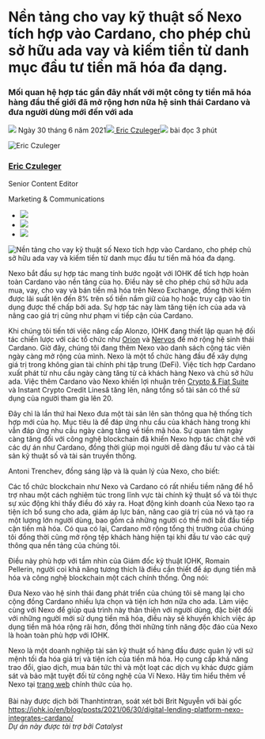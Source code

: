 # Nền tảng cho vay kỹ thuật số Nexo tích hợp vào Cardano, cho phép chủ sở hữu ada vay và kiếm tiền từ danh mục đầu tư tiền mã hóa đa dạng.

### **Mối quan hệ hợp tác gần đây nhất với một công ty tiền mã hóa hàng đầu thế giới đã mở rộng hơn nữa hệ sinh thái Cardano và đưa người dùng mới đến với ada**

![](img/2021-06-30-digital-lending-platform-nexo-integrates-cardano.002.png) Ngày 30 tháng 6 năm 2021![](img/2021-06-30-digital-lending-platform-nexo-integrates-cardano.002.png)[ Eric Czuleger](tmp//en/blog/authors/eric-czuleger/page-1/)![](img/2021-06-30-digital-lending-platform-nexo-integrates-cardano.003.png) bài đọc 3 phút

![Eric Czuleger](img/2021-06-30-digital-lending-platform-nexo-integrates-cardano.004.png)[](tmp//en/blog/authors/eric-czuleger/page-1/)

### [**Eric Czuleger**](tmp//en/blog/authors/eric-czuleger/page-1/)

Senior Content Editor

Marketing &amp; Communications

- ![](img/2021-06-30-digital-lending-platform-nexo-integrates-cardano.005.png)[](mailto:eric.czuleger@iohk.io "Email")
- ![](img/2021-06-30-digital-lending-platform-nexo-integrates-cardano.006.png)[](https://www.linkedin.com/in/eric-czuleger-6b67a395/ "LinkedIn")
- ![](img/2021-06-30-digital-lending-platform-nexo-integrates-cardano.007.png)[](https://twitter.com/eczuleger "Twitter")

![Nền tảng cho vay kỹ thuật số Nexo tích hợp vào Cardano, cho phép chủ sở hữu ada vay và kiếm tiền từ danh mục đầu tư tiền mã hóa đa dạng.](img/2021-06-30-digital-lending-platform-nexo-integrates-cardano.008.jpeg)

Nexo bắt đầu sự hợp tác mang tính bước ngoặt với IOHK để tích hợp hoàn toàn Cardano vào nền tảng của họ. Điều này sẽ cho phép chủ sở hữu ada mua, vay, cho vay và bán tiền mã hóa trên Nexo Exchange, đồng thời kiếm được lãi suất lên đến 8% trên số tiền nắm giữ của họ hoặc truy cập vào tín dụng được thế chấp bởi ada. Sự hợp tác này làm tăng tiện ích của ada và nâng cao giá trị cũng như phạm vi tiếp cận của Cardano.

Khi chúng tôi tiến tới việc nâng cấp Alonzo, IOHK đang thiết lập quan hệ đối tác chiến lược với các tổ chức như [Orion](https://iohk.io/en/blog/posts/2021/06/23/orion-to-bring-one-stop-crypto-marketplace-to-cardano/) và [Nervos](https://iohk.io/en/blog/posts/2021/06/02/nervos-partnership-to-build-the-first-cross-chain-bridge-with-cardano/) để mở rộng hệ sinh thái Cardano. Giờ đây, chúng tôi đang thêm Nexo vào danh sách cộng tác viên ngày càng mở rộng của mình. Nexo là một tổ chức hàng đầu để xây dựng giá trị trong không gian tài chính phi tập trung (DeFi). Việc tích hợp Cardano xuất phát từ nhu cầu ngày càng tăng từ cả khách hàng Nexo và chủ sở hữu ada. Việc thêm Cardano vào Nexo khiến lợi nhuận trên [Crypto &amp; Fiat Suite](https://nexo.io/earn-crypto) và Instant Crypto Credit Linesâ tăng lên, nâng tổng số tài sản có thể sử dụng của người tham gia lên 20.

Đây chỉ là lần thứ hai Nexo đưa một tài sản lên sàn thông qua hệ thống tích hợp mới của họ. Mục tiêu là để đáp ứng nhu cầu của khách hàng trong khi vẫn đáp ứng nhu cầu ngày càng tăng về tiền mã hóa. Sự quan tâm ngày càng tăng đối với công nghệ blockchain đã khiến Nexo hợp tác chặt chẽ với các dự án như Cardano, đồng thời giúp mọi người dễ dàng đầu tư vào cả tài sản kỹ thuật số và tài sản truyền thống.

Antoni Trenchev, đồng sáng lập và là quản lý của Nexo, cho biết:

Các tổ chức blockchain như Nexo và Cardano có rất nhiều tiềm năng để hỗ trợ nhau một cách nghiêm túc trong lĩnh vực tài chính kỹ thuật số và tôi thực sự xúc động khi thấy điều đó xảy ra. Hoạt động kinh doanh của Nexo tạo ra tiện ích bổ sung cho ada, giảm áp lực bán, nâng cao giá trị của nó và tạo ra một lượng lớn người dùng, bao gồm cả những người có thể mới bắt đầu tiếp cận tiền mã hóa. Có qua có lại, Cardano mở rộng tổng thị trường của chúng tôi đồng thời cũng mở rộng tệp khách hàng hiện tại khi đầu tư vào các quỹ thông qua nền tảng của chúng tôi.

Điều này phù hợp với tầm nhìn của Giám đốc kỹ thuật IOHK, Romain Pellerin, người coi khả năng tương thích là điều cần thiết để áp dụng tiền mã hóa và công nghệ blockchain một cách chính thống. Ông nói:

Đưa Nexo vào hệ sinh thái đang phát triển của chúng tôi sẽ mang lại cho cộng đồng Cardano nhiều lựa chọn và tiện ích hơn nữa cho ada. Làm việc cùng với Nexo để giúp quá trình này thân thiện với người dùng, đặc biệt đối với những người mới sử dụng tiền mã hóa, điều này sẽ khuyến khích việc áp dụng tiền mã hóa rộng rãi hơn, đồng thời những tính năng độc đáo của Nexo là hoàn toàn phù hợp với IOHK.

Nexo là một doanh nghiệp tài sản kỹ thuật số hàng đầu được quản lý với sứ mệnh tối đa hóa giá trị và tiện ích của tiền mã hóa. Họ cung cấp khả năng trao đổi, giao dịch, mua bán tức thì và một loạt các dịch vụ khác được giám sát và bảo mật tuyệt đối từ công nghệ của Ví Nexo. Hãy tìm hiểu thêm về Nexo tại [trang web](https://nexo.io) chính thức của họ.<br><br>Bài này được dịch bởi Thanhtintran, soát xét bởi Brit Nguyễn <a>với bài gốc https://iohk.io/en/blog/posts/2021/06/30/digital-lending-platform-nexo-integrates-cardano/</a><br><em>Dự án này được tài trợ bởi Catalyst</em>
